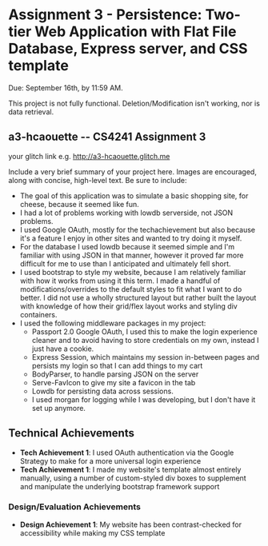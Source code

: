 Assignment 3 - Persistence: Two-tier Web Application with Flat File Database, Express server, and CSS template
===

Due: September 16th, by 11:59 AM.

This project is not fully functional. Deletion/Modification isn't working, nor is data retrieval.

## a3-hcaouette -- CS4241 Assignment 3

your glitch link e.g. http://a3-hcaouette.glitch.me

Include a very brief summary of your project here. Images are encouraged, along with concise, high-level text. Be sure to include:

- The goal of this application was to simulate a basic shopping site, for cheese, because it seemed like fun.
- I had a lot of problems working with lowdb serverside, not JSON problems.
- I used Google OAuth, mostly for the techachievement but also because it's a feature I enjoy in other sites and wanted to try doing it myself.
- For the database I used lowdb because it seemed simple and I'm familiar with using JSON in that manner, however it proved far more difficult for me to use than I anticipated and ultimately fell short.
- I used bootstrap to style my website, because I am relatively familiar with how it works from using it this term. I made a handful of modifications/overrides to the default styles to fit what I want to do better. I did not use a wholly structured layout but rather built the layout with knowledge of how their grid/flex layout works and styling div containers.
- I used the following middleware packages in my project:
  - Passport 2.0 Google OAuth, I used this to make the login experience cleaner and to avoid having to store credentials on my own, instead I just have a cookie.
  - Express Session, which maintains my session in-between pages and persists my login so that I can add things to my cart
  - BodyParser, to handle parsing JSON on the server
  - Serve-FavIcon to give my site a favicon in the tab
  - Lowdb for persisting data across sessions.
  - I used morgan for logging while I was developing, but I don't have it set up anymore.

## Technical Achievements
- **Tech Achievement 1**: I used OAuth authentication via the Google Strategy to make for a more universal login experience
- **Tech Achievement 1**: I made my website's template almost entirely manually, using a number of custom-styled div boxes to supplement and manipulate the underlying bootstrap framework support

### Design/Evaluation Achievements
- **Design Achievement 1**: My website has been contrast-checked for accessibility while making my CSS template
